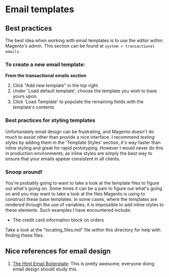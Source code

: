 # Email templates

## Best practices

The best idea when working with email templates is to use the editor within Magento's admin. This section can be found at `system > transactional emails`.

### To create a new email template:

**From the transactional emails section**

1. Click "Add new template" in the top right
2. Under 'Load default template', choose the template you wish to base yours upon.
3. Click 'Load Template' to populate the remaining fields with the template's contents

### Best practices for styling templates

Unfortunately email design can be frustrating, and Magento doesn't do much to assist other than provide a nice interface. 
I recommend *testing* styles by adding them in the 'Template Styles' section, it's way faster than inline styling and 
great for rapid prototyping. However I would never do this in production environments, as inline styles are simply the 
best way to ensure that your emails appear consistent in all clients.


### Snoop around!

You're probably going to want to take a look at the template files to figure out what's going on. Some times it 
can be a pain to figure out what's going on and you may want to take a look at the files Magento is using to construct
these base templates. In some cases, where the templates are rendered through the use of variables, it is impossible to
add inline styles to these elements. Such examples I have encountered include:

* The credit card information block on orders

Take a look at the "locating_files.md" file within this directory for help with finding these files.


## Nice references for email design

1. [The Html Email Boilerplate](http://htmlemailboilerplate.com/): This is pretty awesome, everyone doing email design should
study this.